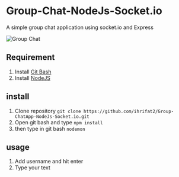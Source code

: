 # Group-Chat-NodeJs-Socket.io

A simple group chat application using socket.io and Express

![Group Chat](https://raw.githubusercontent.com/ihrifat2/Group-ChatApp-NodeJs-Socket.io/master/GroupChatApp.PNG)

## Requirement

1. Install [Git Bash](https://git-scm.com/)
2. Install [NodeJS](https://nodejs.org/en/)

## install 

1. Clone repository `git clone https://github.com/ihrifat2/Group-ChatApp-NodeJs-Socket.io.git`
2. Open git bash and type `npm install`
3. then type in git bash `nodemon`

## usage

1. Add username and hit enter
2. Type your text 
